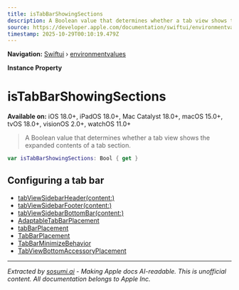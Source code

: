 ```yaml
---
title: isTabBarShowingSections
description: A Boolean value that determines whether a tab view shows the expanded contents of a tab section.
source: https://developer.apple.com/documentation/swiftui/environmentvalues/istabbarshowingsections
timestamp: 2025-10-29T00:10:19.479Z
---
```


**Navigation:** [Swiftui](/documentation/swiftui) › [environmentvalues](/documentation/swiftui/environmentvalues)

**Instance Property**

# isTabBarShowingSections

**Available on:** iOS 18.0+, iPadOS 18.0+, Mac Catalyst 18.0+, macOS 15.0+, tvOS 18.0+, visionOS 2.0+, watchOS 11.0+

> A Boolean value that determines whether a tab view shows the expanded contents of a tab section.

```swift
var isTabBarShowingSections: Bool { get }
```

## Configuring a tab bar

- [tabViewSidebarHeader(content:)](/documentation/swiftui/view/tabviewsidebarheader(content:))
- [tabViewSidebarFooter(content:)](/documentation/swiftui/view/tabviewsidebarfooter(content:))
- [tabViewSidebarBottomBar(content:)](/documentation/swiftui/view/tabviewsidebarbottombar(content:))
- [AdaptableTabBarPlacement](/documentation/swiftui/adaptabletabbarplacement)
- [tabBarPlacement](/documentation/swiftui/environmentvalues/tabbarplacement)
- [TabBarPlacement](/documentation/swiftui/tabbarplacement)
- [TabBarMinimizeBehavior](/documentation/swiftui/tabbarminimizebehavior)
- [TabViewBottomAccessoryPlacement](/documentation/swiftui/tabviewbottomaccessoryplacement)

---

*Extracted by [sosumi.ai](https://sosumi.ai) - Making Apple docs AI-readable.*
*This is unofficial content. All documentation belongs to Apple Inc.*
